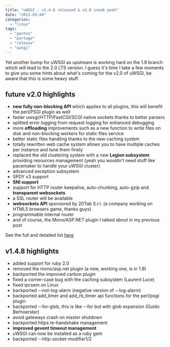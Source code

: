 ```yaml
---
title: "uWSGI : v1.4.8 released & v2.0 sneak peek"
date: "2013-03-04"
categories: 
  - "linux"
tags: 
  - "gentoo"
  - "portage"
  - "release"
  - "uwsgi"
---
```


Yet another bump for uWSGI as upstream is working hard on the 1.9 branch which will lead to the 2.0 LTS version. I guess it's time I take a few moments to give you some hints about what's coming for the v2.0 of uWSGI, be aware that this is some heavy stuff.

## future v2.0 highlights

- **new fully non-blocking API** which applies to all plugins, this will benefit the perl/PSGI plugin as well
- faster uwsgi/HTTP/FastCGI/SCGI native sockets thanks to better parsers
- splitted error logging from request logging for enhanced debugging
- more **offloading** improvements such as a new function to write files on disk and non-blocking workers for static files service
- better static files handling thanks to the new caching system
- totally rewritten web cache system allows you to have multiple caches per instance and tune them finely
- replaced the old clustering system with a new **Legion subsystem** providing resources management (yeah you wouldn't need stuff like pacemaker to handle your uWSGI cluster)
- advanced exception subsystem
- SPDY v3 support
- **SNI support**
- support for HTTP router keepalive, auto-chunking, auto-gzip and **transparent websockets**
- a SSL router will be available
- **websockets API** sponsored by 20Tab S.r.l. (a company working on HTML5 browsers game, thanks guys)
- programmable internal router
- and of course, the Mono/ASP.NET plugin I talked about in my previous post

See the full and detailed list [here](https://github.com/unbit/uwsgi-docs/blob/master/Changelog-1.9.rst)

## v1.4.8 highlights

- added support for ruby 2.0
- removed the mono/asp.net plugin (a new, working one, is in 1.9)
- backported the improved carbon plugin
- fixed a corner-case bug with the caching subsystem (Laurent Luce)
- fixed ipcsem on Linux
- backported --not-log-alarm (negative version of --log-alarm)
- backported add\_timer and add\_rb\_timer api functions for the perl/psgi plugin
- backported --for-glob, this is like --for but with glob expansion (Guido Berhoerster)
- avoid gateways crash on master shutdown
- backported https re-handshake management
- **improved gevent timeout management**
- uWSGI can now be installed as a ruby gem
- backported --http-socket-modifier1/2

